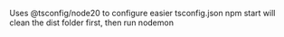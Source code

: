 Uses @tsconfig/node20 to configure easier tsconfig.json
npm start will clean the dist folder first, then run nodemon
